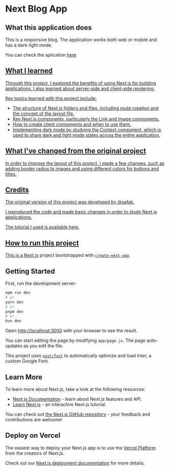# Next Blog App

## What this application does

This is a responsive blog. The application works both web or mobile and has a dark-light mode.

You can check the aplication <a href=" ">here 

## What I learned


Through this project, I explored the benefits of using Next.js for building applications. I also learned about server-side and client-side rendering.

Key topics learned with this project include:
* The structure of Next.js folders and files, including route creation and the concept of the layout file.
* Key Next.js components, particularly the Link and Image components.
* How to create client components and when to use them.
* Implementing dark mode by studying the Context component, which is used to share dark and light mode states across the entire application.

## What I've changed from the original project

In order to improve the layout of this project, I made a few changes, such as adding border radius to images and using different colors for buttons and titles.

## Credits

The original version of this project was developed by <a href="https://github.com/safak"> @safak. 

I reproduced the code and made basic changes in order to study Next.js applications.

The tutorial I used is available <a href="https://www.youtube.com/watch?v=DpYE5zPDRVQ&t=1266s"> here.


## How to run this project

This is a [Next.js](https://nextjs.org/) project bootstrapped with [`create-next-app`](https://github.com/vercel/next.js/tree/canary/packages/create-next-app).

## Getting Started

First, run the development server:

```bash
npm run dev
# or
yarn dev
# or
pnpm dev
# or
bun dev
```

Open [http://localhost:3000](http://localhost:3000) with your browser to see the result.

You can start editing the page by modifying `app/page.js`. The page auto-updates as you edit the file.

This project uses [`next/font`](https://nextjs.org/docs/basic-features/font-optimization) to automatically optimize and load Inter, a custom Google Font.

## Learn More

To learn more about Next.js, take a look at the following resources:

- [Next.js Documentation](https://nextjs.org/docs) - learn about Next.js features and API.
- [Learn Next.js](https://nextjs.org/learn) - an interactive Next.js tutorial.

You can check out [the Next.js GitHub repository](https://github.com/vercel/next.js/) - your feedback and contributions are welcome!

## Deploy on Vercel

The easiest way to deploy your Next.js app is to use the [Vercel Platform](https://vercel.com/new?utm_medium=default-template&filter=next.js&utm_source=create-next-app&utm_campaign=create-next-app-readme) from the creators of Next.js.

Check out our [Next.js deployment documentation](https://nextjs.org/docs/deployment) for more details.
